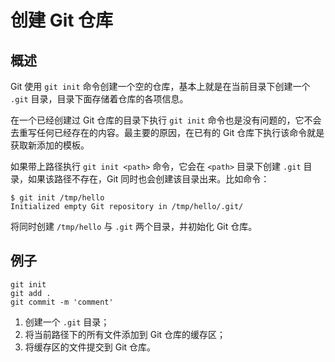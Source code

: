# 创建 Git 仓库

## 概述

Git 使用 `git init` 命令创建一个空的仓库，基本上就是在当前目录下创建一个 `.git` 目录，目录下面存储着仓库的各项信息。

在一个已经创建过 Git 仓库的目录下执行 `git init` 命令也是没有问题的，它不会去重写任何已经存在的内容。最主要的原因，在已有的 Git 仓库下执行该命令就是获取新添加的模板。

如果带上路径执行 `git init <path>` 命令，它会在 `<path>` 目录下创建 `.git` 目录，如果该路径不存在，Git 同时也会创建该目录出来。比如命令：

```shell
$ git init /tmp/hello
Initialized empty Git repository in /tmp/hello/.git/
```

将同时创建 `/tmp/hello` 与 `.git` 两个目录，并初始化 Git 仓库。

## 例子

```shell
git init
git add .
git commit -m 'comment'
```

1. 创建一个 `.git` 目录；
2. 将当前路径下的所有文件添加到 Git 仓库的缓存区；
3. 将缓存区的文件提交到 Git 仓库。
